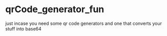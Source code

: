 # qrCode_generator_fun
just incase you need some qr code generators and one that converts your stuff into base64
